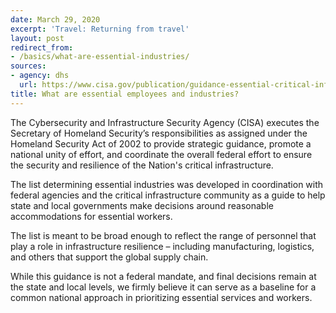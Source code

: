 ```yaml
---
date: March 29, 2020
excerpt: 'Travel: Returning from travel'
layout: post
redirect_from:
- /basics/what-are-essential-industries/
sources:
- agency: dhs
  url: https://www.cisa.gov/publication/guidance-essential-critical-infrastructure-workforce
title: What are essential employees and industries?
---
```


The Cybersecurity and Infrastructure Security Agency (CISA) executes the Secretary of Homeland Security’s responsibilities as assigned under the Homeland Security Act of 2002 to provide strategic guidance, promote a national unity of effort, and coordinate the overall federal effort to ensure the security and resilience of the Nation's critical infrastructure.

The list determining essential industries was developed in coordination with federal agencies and the critical infrastructure community as a guide to help state and local governments make decisions around reasonable accommodations for essential workers.

The list is meant to be broad enough to reflect the range of personnel that play a role in infrastructure resilience – including manufacturing, logistics, and others that support the global supply chain.

While this guidance is not a federal mandate, and final decisions remain at the state and local levels, we firmly believe it can serve as a baseline for a common national approach in prioritizing essential services and workers.